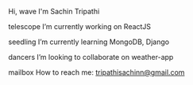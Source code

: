 Hi, wave I'm Sachin Tripathi

telescope I’m currently working on ReactJS

seedling I’m currently learning MongoDB, Django

dancers I’m looking to collaborate on weather-app

mailbox How to reach me: tripathisachinn@gmail.com
